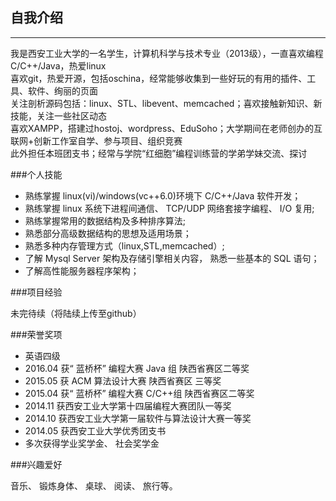## 自我介绍
------

  我是西安工业大学的一名学生，计算机科学与技术专业（2013级），一直喜欢编程C/C++/Java，热爱linux</br>
喜欢git，热爱开源，包括oschina，经常能够收集到一些好玩的有用的插件、工具、软件、绚丽的页面</br>
关注剖析源码包括：linux、STL、libevent、memcached；喜欢接触新知识、新技能，关注一些社区动态</br>
喜欢XAMPP，搭建过hostoj、wordpress、EduSoho；大学期间在老师创办的互联网+创新工作室自学、参与项目、组织竞赛</br>
此外担任本班团支书；经常与学院“红细胞”编程训练营的学弟学妹交流、探讨

###个人技能

- 熟练掌握 linux(vi)/windows(vc++6.0)环境下 C/C++/Java 软件开发；
- 熟练掌握 linux 系统下进程间通信、 TCP/UDP 网络套接字编程、 I/O 复用;
- 熟练掌握常用的数据结构及多种排序算法;
- 熟悉部分高级数据结构的思想及适用场景；
- 熟悉多种内存管理方式（linux,STL,memcached）;
- 了解 Mysql Server 架构及存储引擎相关内容， 熟悉一些基本的 SQL 语句；
- 了解高性能服务器程序架构；

###项目经验

未完待续（将陆续上传至github）

###荣誉奖项

- 英语四级
- 2016.04 获“ 蓝桥杯” 编程大赛 Java 组 陕西省赛区二等奖
- 2015.05 获 ACM 算法设计大赛 陕西省赛区 三等奖
- 2015.04 获“ 蓝桥杯” 编程大赛 C/C++组 陕西省赛区二等奖
- 2014.11 获西安工业大学第十四届编程大赛团队一等奖
- 2014.10 获西安工业大学第一届软件与算法设计大赛一等奖
- 2014.05 获西安工业大学优秀团支书
- 多次获得学业奖学金、 社会奖学金</br>

###兴趣爱好

音乐、 锻炼身体、 桌球、 阅读、 旅行等。

